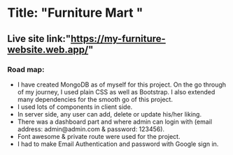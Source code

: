 # Title: "Furniture Mart "

## Live site link:"https://my-furniture-website.web.app/"

### Road map:

<ul>
<li>I have created MongoDB as of myself for this project. On the go through of my journey, I used plain CSS as well as Bootstrap. I also extended many dependencies for the smooth go of this project.</li>
<li> I used lots of components in client side.</li>
<li>In server side, any user can add, delete or update his/her liking.</li>
<li>There was a dashboard part and where admin can login with (email address: admin@admin.com & password: 123456).</li>
<li>Font awesome & private route were used for the project.</li>
<li>I had to make Email Authentication and password with Google sign in.
</li>
</ul>
